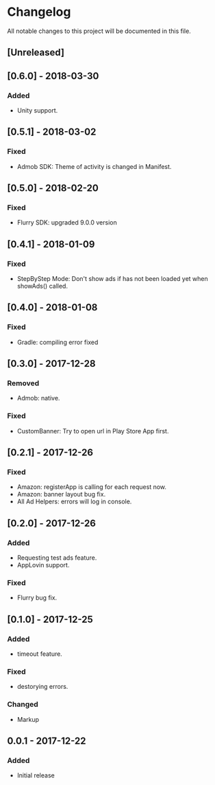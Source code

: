 # Changelog
All notable changes to this project will be documented in this file.

## [Unreleased]

## [0.6.0] - 2018-03-30
### Added
- Unity support.

## [0.5.1] - 2018-03-02
### Fixed
- Admob SDK: Theme of activity is changed in Manifest.

## [0.5.0] - 2018-02-20
### Fixed
- Flurry SDK: upgraded 9.0.0 version

## [0.4.1] - 2018-01-09
### Fixed
- StepByStep Mode: Don't show ads if has not been loaded yet when showAds() called.

## [0.4.0] - 2018-01-08
### Fixed
- Gradle: compiling error fixed

## [0.3.0] - 2017-12-28
### Removed
- Admob: native.

### Fixed
- CustomBanner: Try to open url in Play Store App first.

## [0.2.1] - 2017-12-26
### Fixed
- Amazon:  registerApp is calling for each request now.
- Amazon:  banner layout bug fix.
- All Ad Helpers: errors will log in console.

## [0.2.0] - 2017-12-26
### Added
- Requesting test ads feature.
- AppLovin support.

### Fixed
- Flurry bug fix.

## [0.1.0] - 2017-12-25
### Added
- timeout feature.

### Fixed
- destorying errors.

### Changed
- Markup

## 0.0.1 - 2017-12-22
### Added
- Initial release

